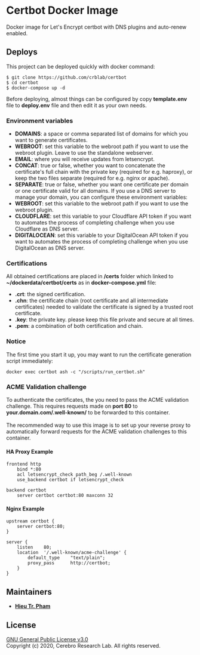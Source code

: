 # Certbot Docker Image
Docker image for Let's Encrypt certbot with DNS plugins and auto-renew enabled.

## Deploys
This project can be deployed quickly with docker command:
```
$ git clone https://github.com/crblab/certbot 
$ cd certbot
$ docker-compose up -d
```
Before deploying, almost things can be configured by copy <strong>template.env</strong> file to <strong>deploy.env</strong> file and then edit it as your own needs.

### Environment variables
* <strong>DOMAINS</strong>: a space or comma separated list of domains for which you want to generate certificates. 
* <strong>WEBROOT</strong>: set this variable to the webroot path if you want to use the webroot plugin. Leave to use the standalone webserver.
* <strong>EMAIL</strong>: where you will receive updates from letsencrypt.
*  <strong>CONCAT</strong>: true or false, whether you want to concatenate the certificate's full chain with the private key (required for e.g. haproxy), or keep the two files separate (required for e.g. nginx or apache).
* <strong>SEPARATE</strong>: true or false, whether you want one certificate per domain or one certificate valid for all domains.
If you use a DNS server to manage your domain, you can configure these environment variables:
* <strong>WEBROOT</strong>: set this variable to the webroot path if you want to use the webroot plugin.
* <strong>CLOUDFLARE</strong>: set this variable to your Cloudflare API token if you want to automates the process of completing challenge when you use Cloudflare as DNS server.
* <strong>DIGITALOCEAN</strong>: set this variable to your DigitalOcean API token if you want to automates the process of completing challenge when you use DigitalOcean as DNS server.

### Certifications
All obtained certifications are placed in <strong>/certs</strong> folder which linked to <strong>~/dockerdata/certbot/certs</strong> as in <strong>docker-compose.yml</strong> file:
* <strong>.crt</strong>: the signed certification.
* <strong>.chn</strong>: the certificate chain (root certificate and all intermediate certificates) needed to validate the certificate is signed by a trusted root certificate.
* <strong>.key</strong>: the private key. please keep this file private and secure at all times.
* <strong>.pem</strong>: a combination of both certification and chain.

### Notice
The first time you start it up, you may want to run the certificate generation script immediately:
```
docker exec certbot ash -c "/scripts/run_certbot.sh"
```

### ACME Validation challenge
To authenticate the certificates, the you need to pass the ACME validation challenge. This requires requests made on <strong>port 80</strong> to <strong>your.domain.com/.well-known/</strong> to be forwarded to this container. <br><br>
The recommended way to use this image is to set up your reverse proxy to automatically forward requests for the ACME validation challenges to this container.

#### HA Proxy Example
```
frontend http
    bind *:80
    acl letsencrypt_check path_beg /.well-known
    use_backend certbot if letsencrypt_check

backend certbot
    server certbot certbot:80 maxconn 32
```

#### Nginx Example
```
upstream certbot {
    server certbot:80;
}

server {
    listen    80;
    location  '/.well-known/acme-challenge' {
        default_type    "text/plain";
        proxy_pass      http://certbot;
    }
}
```

## Maintainers
* [<strong>Hieu Tr. Pham</strong>](https://github.com/hieupth)

## License
[GNU General Public License v3.0](https://github.com/crblab/certbot/blob/main/LICENSE) <br>
Copyright (c) 2020, Cerebro Research Lab. All rights reserved.